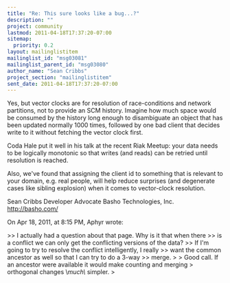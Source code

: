 ```yaml
---
title: "Re: This sure looks like a bug...?"
description: ""
project: community
lastmod: 2011-04-18T17:37:20-07:00
sitemap:
  priority: 0.2
layout: mailinglistitem
mailinglist_id: "msg03081"
mailinglist_parent_id: "msg03080"
author_name: "Sean Cribbs"
project_section: "mailinglistitem"
sent_date: 2011-04-18T17:37:20-07:00
---
```



Yes, but vector clocks are for resolution of race-conditions and network 
partitions, not to provide an SCM history. Imagine how much space would be 
consumed by the history long enough to disambiguate an object that has been 
updated normally 1000 times, followed by one bad client that decides write to 
it without fetching the vector clock first.

Coda Hale put it well in his talk at the recent Riak Meetup: your data needs to 
be logically monotonic so that writes (and reads) can be retried until 
resolution is reached.

Also, we've found that assigning the client id to something that is relevant to 
your domain, e.g. real people, will help reduce surprises (and degenerate cases 
like sibling explosion) when it comes to vector-clock resolution.

Sean Cribbs 
Developer Advocate
Basho Technologies, Inc.
http://basho.com/

On Apr 18, 2011, at 8:15 PM, Aphyr wrote:

&gt;&gt; I actually had a question about that page. Why is it that when there
&gt;&gt; is a conflict we can only get the conflicting versions of the data?
&gt;&gt; If I'm going to try to resolve the conflict intelligently, I really
&gt;&gt; want the common ancestor as well so that I can try to do a 3-way
&gt;&gt; merge.
&gt; 
&gt; Good call. If an ancestor were available it would make counting and merging 
&gt; orthogonal changes \\*much\\* simpler.
&gt; 
